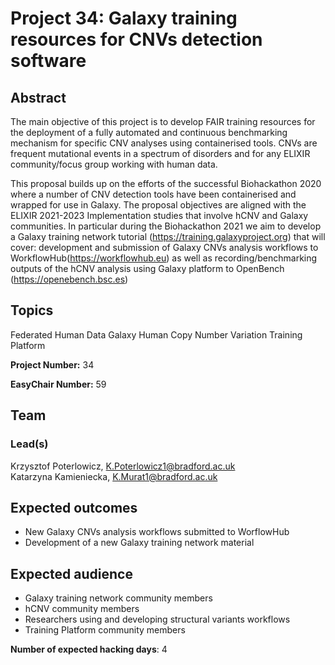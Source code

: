 # Project 34: Galaxy training resources for CNVs detection software

## Abstract

The main objective of this project is to develop FAIR training resources for the deployment of a fully automated and continuous benchmarking mechanism for specific CNV analyses using containerised tools. CNVs are frequent mutational events in a spectrum of disorders and for any ELIXIR community/focus group working with human data.

This proposal builds up on the efforts of the successful Biohackathon 2020 where a number of CNV detection tools have been containerised and wrapped for use in Galaxy. The proposal objectives are aligned with the ELIXIR 2021-2023 Implementation studies that involve hCNV and Galaxy communities. In particular during the Biohackathon 2021 we aim to develop a Galaxy training network tutorial (https://training.galaxyproject.org) that will cover: development and submission of Galaxy CNVs analysis workflows to WorkflowHub(https://workflowhub.eu) as well as recording/benchmarking outputs of the hCNV analysis using Galaxy platform to OpenBench (https://openebench.bsc.es)

## Topics

Federated Human Data
Galaxy
Human Copy Number Variation
Training Platform

**Project Number:** 34



**EasyChair Number:** 59

## Team

### Lead(s)

Krzysztof Poterlowicz, K.Poterlowicz1@bradford.ac.uk\
Katarzyna Kamieniecka, K.Murat1@bradford.ac.uk

## Expected outcomes

- New Galaxy CNVs analysis workflows submitted to WorflowHub
- Development  of a new Galaxy training network material

## Expected audience

- Galaxy training network community members
- hCNV community members
- Researchers using and developing structural variants workflows
- Training Platform community members

**Number of expected hacking days**: 4

